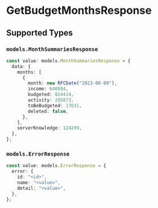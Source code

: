 # GetBudgetMonthsResponse


## Supported Types

### `models.MonthSummariesResponse`

```typescript
const value: models.MonthSummariesResponse = {
  data: {
    months: [
      {
        month: new RFCDate("2023-06-08"),
        income: 646984,
        budgeted: 814414,
        activity: 295873,
        toBeBudgeted: 17631,
        deleted: false,
      },
    ],
    serverKnowledge: 124299,
  },
};
```

### `models.ErrorResponse`

```typescript
const value: models.ErrorResponse = {
  error: {
    id: "<id>",
    name: "<value>",
    detail: "<value>",
  },
};
```

